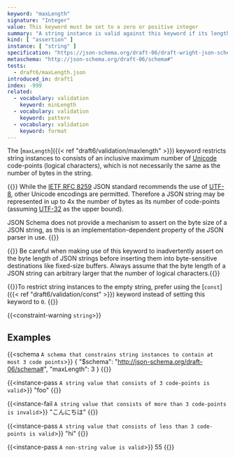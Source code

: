 ```yaml
---
keyword: "maxLength"
signature: "Integer"
value: This keyword must be set to a zero or positive integer
summary: "A string instance is valid against this keyword if its length is less than, or equal to, the value of this keyword."
kind: [ "assertion" ]
instance: [ "string" ]
specification: "https://json-schema.org/draft-06/draft-wright-json-schema-validation-01#rfc.section.6.6"
metaschema: "http://json-schema.org/draft-06/schema#"
tests:
  - draft6/maxLength.json
introduced_in: draft1
index: -999
related:
  - vocabulary: validation
    keyword: minLength
  - vocabulary: validation
    keyword: pattern
  - vocabulary: validation
    keyword: format
---
```



The [`maxLength`]({{< ref "draft6/validation/maxlength" >}}) keyword restricts string instances to consists of an inclusive
maximum number of [Unicode](https://unicode.org) code-points (logical
characters), which is not necessarily the same as the number of bytes in the
string.

{{<learning-more>}} While the [IETF RFC
8259](https://www.rfc-editor.org/rfc/rfc8259) JSON standard recommends the use
of [UTF-8](https://en.wikipedia.org/wiki/UTF-8), other Unicode encodings are
permitted. Therefore a JSON string may be represented in up to 4x the number of
bytes as its number of code-points (assuming
[UTF-32](https://en.wikipedia.org/wiki/UTF-32) as the upper bound).

JSON Schema does not provide a mechanism to assert on the byte size of a JSON
string, as this is an implementation-dependent property of the JSON parser in
use.  {{</learning-more>}}

{{<common-pitfall>}} Be careful when making use of this keyword to
inadvertently assert on the byte length of JSON strings before inserting them
into byte-sensitive destinations like fixed-size buffers. Always assume that
the byte length of a JSON string can arbitrary larger that the number of
logical characters.{{</common-pitfall>}}

{{<best-practice>}}To restrict string instances to the empty string, prefer
using the [`const`]({{< ref "draft6/validation/const" >}}) keyword instead of
setting this keyword to `0`. {{</best-practice>}}

{{<constraint-warning `string`>}}

## Examples

{{<schema `A schema that constrains string instances to contain at most 3 code points`>}}
{
  "$schema": "http://json-schema.org/draft-06/schema#",
  "maxLength": 3
}
{{</schema>}}

{{<instance-pass `A string value that consists of 3 code-points is valid`>}}
"foo"
{{</instance-pass>}}

{{<instance-fail `A string value that consists of more than 3 code-points is invalid`>}}
"こんにちは"
{{</instance-fail>}}

{{<instance-pass `A string value that consists of less than 3 code-points is valid`>}}
"hi"
{{</instance-pass>}}

{{<instance-pass `A non-string value is valid`>}}
55
{{</instance-pass>}}
